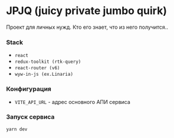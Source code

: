 # JPJQ (juicy private jumbo quirk)

Проект для личных нужд. Кто его знает, что из него получится..  

### Stack
* `react`
* `redux-toolkit (rtk-query)`
* `react-router (v6)`
* `wyw-in-js (ex.Linaria)`

### Конфигурация
* `VITE_API_URL` - адрес основного АПИ сервиса

### Запуск сервиса
`yarn dev`
